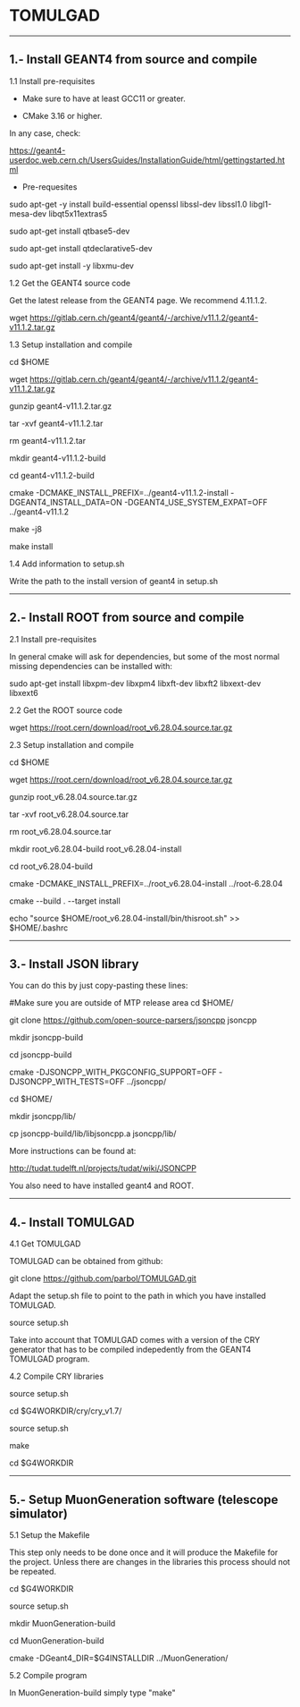 # TOMULGAD


-------------------------------------------------------------
1.- Install GEANT4 from source and compile
-------------------------------------------------------------

1.1 Install pre-requisites

+ Make sure to have at least GCC11 or greater.

+ CMake 3.16 or higher.

In any case, check: 

https://geant4-userdoc.web.cern.ch/UsersGuides/InstallationGuide/html/gettingstarted.html

+ Pre-requesites

sudo apt-get -y install build-essential openssl libssl-dev libssl1.0 libgl1-mesa-dev libqt5x11extras5

sudo apt-get install qtbase5-dev

sudo apt-get install qtdeclarative5-dev

sudo apt-get install -y libxmu-dev


1.2 Get the GEANT4 source code 

Get the latest release from the GEANT4 page. We recommend 4.11.1.2.

wget https://gitlab.cern.ch/geant4/geant4/-/archive/v11.1.2/geant4-v11.1.2.tar.gz


1.3 Setup installation and compile

cd $HOME

wget https://gitlab.cern.ch/geant4/geant4/-/archive/v11.1.2/geant4-v11.1.2.tar.gz

gunzip geant4-v11.1.2.tar.gz

tar -xvf geant4-v11.1.2.tar

rm geant4-v11.1.2.tar

mkdir geant4-v11.1.2-build

cd geant4-v11.1.2-build

cmake -DCMAKE_INSTALL_PREFIX=../geant4-v11.1.2-install -DGEANT4_INSTALL_DATA=ON -DGEANT4_USE_SYSTEM_EXPAT=OFF ../geant4-v11.1.2

make -j8

make install

1.4 Add information to setup.sh

Write the path to the install version of geant4 in setup.sh

-------------------------------------------------------------
2.- Install ROOT from source and compile
-------------------------------------------------------------

2.1 Install pre-requisites

In general cmake will ask for dependencies, but some of the most normal missing dependencies can be installed with:

sudo apt-get install libxpm-dev libxpm4 libxft-dev libxft2 libxext-dev libxext6


2.2 Get the ROOT source code

wget https://root.cern/download/root_v6.28.04.source.tar.gz


2.3 Setup installation and compile 

cd $HOME

wget https://root.cern/download/root_v6.28.04.source.tar.gz

gunzip root_v6.28.04.source.tar.gz

tar -xvf root_v6.28.04.source.tar

rm root_v6.28.04.source.tar

mkdir root_v6.28.04-build root_v6.28.04-install

cd root_v6.28.04-build

cmake -DCMAKE_INSTALL_PREFIX=../root_v6.28.04-install ../root-6.28.04

cmake --build . --target install

echo "source $HOME/root_v6.28.04-install/bin/thisroot.sh" >> $HOME/.bashrc


-------------------------------------------------------------
3.- Install JSON library
-------------------------------------------------------------

You can do this by just copy-pasting these lines:

#Make sure you are outside of MTP release area
cd $HOME/

git clone https://github.com/open-source-parsers/jsoncpp jsoncpp

mkdir jsoncpp-build

cd jsoncpp-build

cmake -DJSONCPP_WITH_PKGCONFIG_SUPPORT=OFF -DJSONCPP_WITH_TESTS=OFF ../jsoncpp/

cd $HOME/

mkdir jsoncpp/lib/

cp jsoncpp-build/lib/libjsoncpp.a jsoncpp/lib/

More instructions can be found at:

http://tudat.tudelft.nl/projects/tudat/wiki/JSONCPP

You also need to have installed geant4 and ROOT.


-------------------------------------------------------------
4.- Install TOMULGAD
-------------------------------------------------------------

4.1 Get TOMULGAD

TOMULGAD can be obtained from github:

git clone https://github.com/parbol/TOMULGAD.git

Adapt the setup.sh file to point to the path in which you have installed TOMULGAD.

source setup.sh

Take into account that TOMULGAD comes with a version of the CRY generator that has to be compiled
indepedently from the GEANT4 TOMULGAD program.

4.2 Compile CRY libraries

source setup.sh

cd $G4WORKDIR/cry/cry_v1.7/

source setup.sh

make

cd $G4WORKDIR

-------------------------------------------------------------
5.- Setup MuonGeneration software (telescope simulator)
-------------------------------------------------------------

5.1 Setup the Makefile

This step only needs to be done once and it will produce the Makefile for the project. Unless
there are changes in the libraries this process should not be repeated.

cd $G4WORKDIR

source setup.sh

mkdir MuonGeneration-build

cd MuonGeneration-build

cmake -DGeant4_DIR=$G4INSTALLDIR ../MuonGeneration/

5.2 Compile program

In MuonGeneration-build simply type "make"






